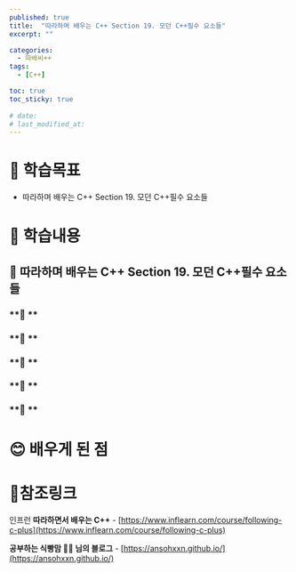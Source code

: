 ```yaml
---
published: true
title:  "따라하며 배우는 C++ Section 19. 모던 C++필수 요소들"
excerpt: ""

categories:
  - 따배씨++
tags:
  - [C++]

toc: true
toc_sticky: true
 
# date: 
# last_modified_at: 
---
```


# 🤔 학습목표
- 따라하며 배우는 C++ Section 19. 모던 C++필수 요소들

# 📃 학습내용
## 📍 **따라하며 배우는 C++ Section 19. 모던 C++필수 요소들**

### **🌱 **

### **🌱 **

### **🌱 **

### **🌱 **

### **🌱 **


# 😊 배우게 된 점


# 📌참조링크
인프런 **따라하면서 배우는 C++** - [https://www.inflearn.com/course/following-c-plus](https://www.inflearn.com/course/following-c-plus)

**공부하는 식빵맘 👱‍♀️ 님의 블로그** - [https://ansohxxn.github.io/](https://ansohxxn.github.io/)